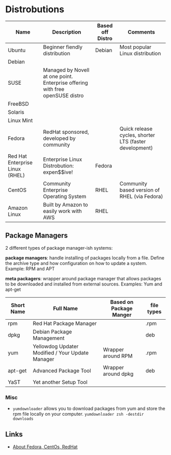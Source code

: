 # Distrobutions

| Name | Description | Based off Distro | Comments | 
| ---- | ----------- | --------------- | -------- |
| Ubuntu | Beginner fiendly distribution | Debian | Most popular Linux distribution |
| Debian | | |
| SUSE | Managed by Novell at one point. Enterprise offering with free openSUSE distro | |
| FreeBSD | | |
| Solaris | | |
| Linux Mint | | |
| Fedora | RedHat sponsored, developed by community | | Quick release cycles, shorter LTS (faster development) |
| Red Hat Enterprise Linux (RHEL) | Enterprise Linux Distrobution: expen$$ive! | Fedora | |
| CentOS | Community Enterprise Operating System | RHEL | Community based version of RHEL (via Fedora) |
| Amazon Linux | Built by Amazon to easily work with AWS | RHEL|

## Package Managers
2 different types of package manager-ish systems:

**package managers**: handle installing of packages locally from a file. Define the archive type and how configuration on how to update a system. Example: RPM and APT

**meta packagers**: wrapper around package manager that allows packages to be downloaded and installed from external sources. Examples: Yum and apt-get


| Short Name | Full Name | Based on Package Manger | file types | 
| ---------- | --------- | ------ | ----- |
| rpm | Red Hat Package Manager | | .rpm |
| dpkg | Debian Package Management | | deb | 
| yum | Yellowdog Updater Modified / Your Update Manager | Wrapper around RPM | .rpm |
| apt-get | Advanced Package Tool | Wrapper around dpkg | deb |
| YaST | Yet another Setup Tool | | |

### Misc
- `yumdownloader` allows you to download packages from yum and store the rpm file locally on your computer.
`yumdownloader zsh -destdir downloads`
## Links
- [About Fedora, CentOs, RedHat](https://danielmiessler.com/study/fedora_redhat_centos/)

